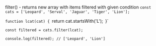 filter() - returns new array with items filtered with given condition 
`const cats = ['Leopard', 'Serval', 'Jaguar', 'Tiger', 'Lion'];`

`function lcat(cat) {
	`return cat.startsWith('L');`
`}`

`const filtered = cats.filter(lcat);`

`console.log(filtered); // ['Leopard', 'Lion']`